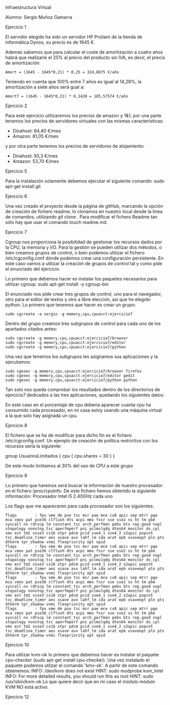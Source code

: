 Infraestructura Virtual

Alumno: Sergio Muñoz Gamarra


Ejercicio 1

El servidor elegido ha sido un servidor HP Proliant de la tienda de informática Dynos, su precio es de 1645 €.

Además sabemos que para calcular el coste de amortización a cuatro años habrá que realizarle el 25% al precio del producto sin IVA, es decir, el precio de amortización:

	Amort = (1645 - 1645*0,21) * 0,25 = 324,8875 €/año

Teniendo en cuenta que 100% entre 7 años es igual al 14,28%, la amortización a siete años será gual a:
	
	Amort7 = (1645 - 1645*0,21) * 0,1428 = 185,57574 €/año


Ejercicio 2

Para este ejercicio utilizaremos los precios de amazon y 1&1, por una parte tenemos los precios de servidores virtuales con las mismas características:
- Dinahost: 84,40 €/mes
- Amazon: 81,05 €/mes

y por otra parte tenemos los precios de servidores de alojamiento:
- Dinahost: 50,3 €/mes
- Amazon: 53,70 €/mes

Ejercicio 5

Para la instalación solamente debemos ejecutar el siguiente comando:
	sudo apt-get install git

Ejercicio 6

Una vez creado el proyecto desde la página de gitHub, marcando la opción de creación de fichero readme, lo clonamos en nuestro local desde la línea de comandos, utilizando git clone <url del proyecto>.
Para modificar el fichero Readme tan sólo hay que usar el comando touch readme.md.

Ejercicio 7

Cgroup nos proporciona la posibilidad de gestionar los recursos dados por la CPU, la memoria y I/O. Para la gestión se pueden utilizar dos métodos, o bien creamos grupos de control, o bien podemos utilizar el fichero /etc/cgconfig.conf dónde podemos crear una configuración persistente. En este caso vamos a utilizar la creación de grupos de control tal y como pide el enunciado del ejercicio.

Lo primero que debemos hacer es instalar los paquetes necesarios para utilizar cgroup:
		sudo apt-get install -y cgroup-bin

El enunciado nos pide crear tres grupos de control, uno para el navegador, otro para el editor de textos y otro a libre elección, así que he elegido python. Lo primero que tenemos que hacer es crear un grupo:

	sudo cgcreate -a sergio -g memory,cpu,cpuacct:ejercicio7

Dentro del grupo creamos tres subgrupos de control para cada uno de los apartados citados antes:

  	sudo cgcreate -g memory,cpu,cpuacct:ejercicio7/browser
  	sudo cgcreate -g memory,cpu,cpuacct:ejercicio7/editor
  	sudo cgcreate -g memory,cpu,cpuacct:ejercicio7/python

Una vez que tenemos los subgrupos les asignamos sus aplicaciones y la ejecutamos:

	sudo cgexec -g memory,cpu,cpuacct:ejercicio7/browser firefox
	sudo cgexec -g memory,cpu,cpuacct:ejercicio7/editor gedit
	sudo cgexec -g memory,cpu,cpuacct:ejercicio7/python python

Tan solo nos queda comprobar los resultados dentro de los directorios de ejercicio7 dedicados a las tres aplicaciones, quedando los siguientes datos:





En este caso en el porcentaje de cpu debería aparecer cuanta cpu ha consumido cada procesador, en mi casa estoy usando una máquina virtual a la que solo hay asignada un cpu.



Ejercicio 8


El fichero que se ha de modificar para dicho fin es el fichero /etc/cgconfig.conf. Un ejemplo de creación de política restrictiva con los recursos sería la siguiente:

group UsuariosLimitados {
	cpu {
		cpu.shares = 30
	}
}

De este modo limitamos al 30% del uso de CPU a este grupo

Ejercicio 9

Lo primero que haremos será buscar la información de nuestro procesador en el fichero /proc/cpuinfo. De este fichero hemos obtenido la siguiente información:
Procesador Intel i5 2.40GHz cada uno

Los flags que me apareceren para cada procesador son los siguientes:

	flags   	 : fpu vme de pse tsc msr pae mce cx8 apic sep mtrr pge mca cmov pat pse36 clflush dts acpi mmx fxsr sse sse2 ss ht tm pbe syscall nx rdtscp lm constant_tsc arch_perfmon pebs bts rep_good nopl xtopology nonstop_tsc aperfmperf pni pclmulqdq dtes64 monitor ds_cpl vmx est tm2 ssse3 cx16 xtpr pdcm pcid sse4_1 sse4_2 x2apic popcnt tsc_deadline_timer aes xsave avx lahf_lm ida arat epb xsaveopt pln pts dtherm tpr_shadow vnmi flexpriority ept vpid
	flags   	 : fpu vme de pse tsc msr pae mce cx8 apic sep mtrr pge mca cmov pat pse36 clflush dts acpi mmx fxsr sse sse2 ss ht tm pbe syscall nx rdtscp lm constant_tsc arch_perfmon pebs bts rep_good nopl xtopology nonstop_tsc aperfmperf pni pclmulqdq dtes64 monitor ds_cpl vmx est tm2 ssse3 cx16 xtpr pdcm pcid sse4_1 sse4_2 x2apic popcnt tsc_deadline_timer aes xsave avx lahf_lm ida arat epb xsaveopt pln pts dtherm tpr_shadow vnmi flexpriority ept vpid
	flags   	 : fpu vme de pse tsc msr pae mce cx8 apic sep mtrr pge mca cmov pat pse36 clflush dts acpi mmx fxsr sse sse2 ss ht tm pbe syscall nx rdtscp lm constant_tsc arch_perfmon pebs bts rep_good nopl xtopology nonstop_tsc aperfmperf pni pclmulqdq dtes64 monitor ds_cpl vmx est tm2 ssse3 cx16 xtpr pdcm pcid sse4_1 sse4_2 x2apic popcnt tsc_deadline_timer aes xsave avx lahf_lm ida arat epb xsaveopt pln pts dtherm tpr_shadow vnmi flexpriority ept vpid
	flags   	 : fpu vme de pse tsc msr pae mce cx8 apic sep mtrr pge mca cmov pat pse36 clflush dts acpi mmx fxsr sse sse2 ss ht tm pbe syscall nx rdtscp lm constant_tsc arch_perfmon pebs bts rep_good nopl xtopology nonstop_tsc aperfmperf pni pclmulqdq dtes64 monitor ds_cpl vmx est tm2 ssse3 cx16 xtpr pdcm pcid sse4_1 sse4_2 x2apic popcnt tsc_deadline_timer aes xsave avx lahf_lm ida arat epb xsaveopt pln pts dtherm tpr_shadow vnmi flexpriority ept vpid


Ejercicio 10

Para utilizar kvm-ok lo primero que debemos hacer es instalar el paquete cpu-checker (sudo apt-get install cpu-checker). Una vez instalado el paquete podemos utilzar el comando 'kmv-ok'.
A partir de este comando obtenemos:
	INFO: /dev/kvm does not exist
	HINT:   sudo modprobe kvm_intel
	INFO: For more detailed results, you should run this as root
	HINT:   sudo /usr/sbin/kvm-ok
Lo que quiere decir que en mi caso el módulo módulo KVM NO está activo.

Ejercicio 12



